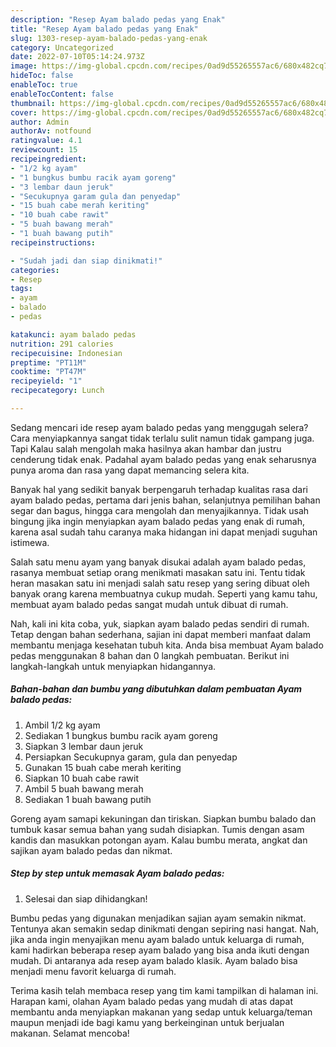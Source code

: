```yaml
---
description: "Resep Ayam balado pedas yang Enak"
title: "Resep Ayam balado pedas yang Enak"
slug: 1303-resep-ayam-balado-pedas-yang-enak
category: Uncategorized
date: 2022-07-10T05:14:24.973Z
image: https://img-global.cpcdn.com/recipes/0ad9d55265557ac6/680x482cq70/ayam-balado-pedas-foto-resep-utama.jpg
hideToc: false
enableToc: true
enableTocContent: false
thumbnail: https://img-global.cpcdn.com/recipes/0ad9d55265557ac6/680x482cq70/ayam-balado-pedas-foto-resep-utama.jpg
cover: https://img-global.cpcdn.com/recipes/0ad9d55265557ac6/680x482cq70/ayam-balado-pedas-foto-resep-utama.jpg
author: Admin
authorAv: notfound
ratingvalue: 4.1
reviewcount: 15
recipeingredient:
- "1/2 kg ayam"
- "1 bungkus bumbu racik ayam goreng"
- "3 lembar daun jeruk"
- "Secukupnya garam gula dan penyedap"
- "15 buah cabe merah keriting"
- "10 buah cabe rawit"
- "5 buah bawang merah"
- "1 buah bawang putih"
recipeinstructions:

- "Sudah jadi dan siap dinikmati!"
categories:
- Resep
tags:
- ayam
- balado
- pedas

katakunci: ayam balado pedas 
nutrition: 291 calories
recipecuisine: Indonesian
preptime: "PT11M"
cooktime: "PT47M"
recipeyield: "1"
recipecategory: Lunch

---
```



Sedang mencari ide resep ayam balado pedas yang menggugah selera? Cara menyiapkannya sangat tidak terlalu sulit namun tidak gampang juga. Tapi Kalau salah mengolah maka hasilnya akan hambar dan justru cenderung tidak enak. Padahal ayam balado pedas yang enak seharusnya punya aroma dan rasa yang dapat memancing selera kita.


Banyak hal yang sedikit banyak berpengaruh terhadap kualitas rasa dari ayam balado pedas, pertama dari jenis bahan, selanjutnya pemilihan bahan segar dan bagus, hingga cara mengolah dan menyajikannya. Tidak usah bingung jika ingin menyiapkan ayam balado pedas yang enak di rumah, karena asal sudah tahu caranya maka hidangan ini dapat menjadi suguhan istimewa.

Salah satu menu ayam yang banyak disukai adalah ayam balado pedas, rasanya membuat setiap orang menikmati masakan satu ini. Tentu tidak heran masakan satu ini menjadi salah satu resep yang sering dibuat oleh banyak orang karena membuatnya cukup mudah. Seperti yang kamu tahu, membuat ayam balado pedas sangat mudah untuk dibuat di rumah.


Nah, kali ini kita coba, yuk, siapkan ayam balado pedas sendiri di rumah. Tetap dengan bahan sederhana, sajian ini dapat memberi manfaat dalam membantu menjaga kesehatan tubuh kita. Anda bisa membuat Ayam balado pedas menggunakan 8 bahan dan 0 langkah pembuatan. Berikut ini langkah-langkah untuk menyiapkan hidangannya.

<!--inarticleads1-->

##### Bahan-bahan dan bumbu yang dibutuhkan dalam pembuatan Ayam balado pedas:

1. Ambil 1/2 kg ayam
1. Sediakan 1 bungkus bumbu racik ayam goreng
1. Siapkan 3 lembar daun jeruk
1. Persiapkan Secukupnya garam, gula dan penyedap
1. Gunakan 15 buah cabe merah keriting
1. Siapkan 10 buah cabe rawit
1. Ambil 5 buah bawang merah
1. Sediakan 1 buah bawang putih


Goreng ayam samapi kekuningan dan tiriskan. Siapkan bumbu balado dan tumbuk kasar semua bahan yang sudah disiapkan. Tumis dengan asam kandis dan masukkan potongan ayam. Kalau bumbu merata, angkat dan sajikan ayam balado pedas dan nikmat. 

<!--inarticleads2-->

##### Step by step untuk memasak Ayam balado pedas:


1. Selesai dan siap dihidangkan!

Bumbu pedas yang digunakan menjadikan sajian ayam semakin nikmat. Tentunya akan semakin sedap dinikmati dengan sepiring nasi hangat. Nah, jika anda ingin menyajikan menu ayam balado untuk keluarga di rumah, kami hadirkan beberapa resep ayam balado yang bisa anda ikuti dengan mudah. Di antaranya ada resep ayam balado klasik. Ayam balado bisa menjadi menu favorit keluarga di rumah. 

Terima kasih telah membaca resep yang tim kami tampilkan di halaman ini. Harapan kami, olahan Ayam balado pedas yang mudah di atas dapat membantu anda menyiapkan makanan yang sedap untuk keluarga/teman maupun menjadi ide bagi kamu yang berkeinginan untuk berjualan makanan. Selamat mencoba!
